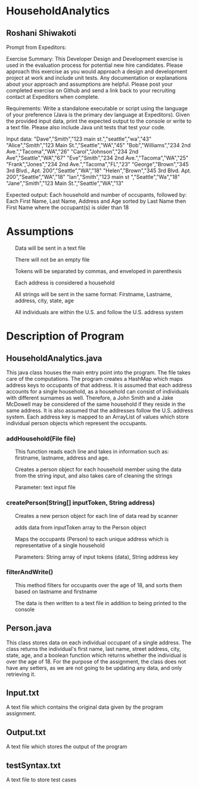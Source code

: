 # HouseholdAnalytics
## Roshani Shiwakoti

Prompt from Expeditors: 

Exercise Summary:
This Developer Design and Development exercise is used in the evaluation process for potential new hire candidates.  Please approach this exercise as you would approach a design and development project at work and include unit tests.  Any documentation or explanations about your approach and assumptions are helpful.  Please post your completed exercise on Github and send a link back to your recruiting contact at Expeditors when complete.

Requirements:
Write a standalone executable or script using the language of your preference (Java is the primary dev language at Expeditors).  Given the provided input data, print the expected output to the console or write to a text file.  Please also include Java unit tests that test your code.

Input data:
"Dave","Smith","123 main st.","seattle","wa","43"
"Alice","Smith","123 Main St.","Seattle","WA","45"
"Bob","Williams","234 2nd Ave.","Tacoma","WA","26"
"Carol","Johnson","234 2nd Ave","Seattle","WA","67"
"Eve","Smith","234 2nd Ave.","Tacoma","WA","25"
"Frank","Jones","234 2nd Ave.","Tacoma","FL","23"
"George","Brown","345 3rd Blvd., Apt. 200","Seattle","WA","18"
"Helen","Brown","345 3rd Blvd. Apt. 200","Seattle","WA","18"
"Ian","Smith","123 main st ","Seattle","Wa","18"
"Jane","Smith","123 Main St.","Seattle","WA","13"

Expected output: 
Each household and number of occupants, followed by:
Each First Name, Last Name, Address and Age sorted by Last Name then First Name where the occupant(s) is older than 18

# Assumptions

<ul> Data will be sent in a text file </ul>

<ul> There will not be an empty file </ul>

<ul> Tokens will be separated by commas, and enveloped in parenthesis </ul>

<ul> Each address is considered a household </ul>

<ul> All strings will be sent in the same format: Firstname, Lastname, address, city, state, age </ul>

<ul> All individuals are within the U.S. and follow the U.S. address system </ul>

# Description of Program

## HouseholdAnalytics.java

This java class houses the main entry point into the program. The file takes care of the computations. The program creates a HashMap which maps address keys to occupants of that address. It is assumed that each address accounts for a single household, as a household can consist of individuals with different surnames as well. Therefore, a John Smith and a Jake McDowell may be considered of the same household if they reside in the same address. It is also assumed that the addresses follow the U.S. address system. Each address key is mapped to an ArrayList of values which store individual person objects which represent the occupants.

### addHousehold(File file)

<ul> This function reads each line and takes in information such as: firstname, lastname, address and age. </ul>
<ul> Creates a person object for each household member using the data from the string input, and also takes care of cleaning the strings </ul>
<ul> Parameter: text input file </ul>

### createPerson(String[] inputToken, String address)

<ul> Creates a new person object for each line of data read by scanner </ul>
<ul> adds data from inputToken array to the Person object </ul>
<ul> Maps the occupants (Person) to each unique address which is representative of a single household </ul>
<ul> Parameters: String array of input tokens (data), String address key </ul>

### filterAndWrite()

<ul> This method filters for occupants over the age of 18, and sorts them based on lastname and firstname </ul>
<ul> The data is then written to a text file in addition to being printed to the console </ul>

## Person.java

This class stores data on each individual occupant of a single address. The class returns the individual's first name, last name, street address, city, state, age, and a boolean function which returns whether the individual is over the age of 18. For the purpose of the assignment, the class does not have any setters, as we are not going to be updating any data, and only retrieving it. 

## Input.txt

A text file which contains the original data given by the program assignment.

## Output.txt

A text file which stores the output of the program

## testSyntax.txt

A text file to store test cases
